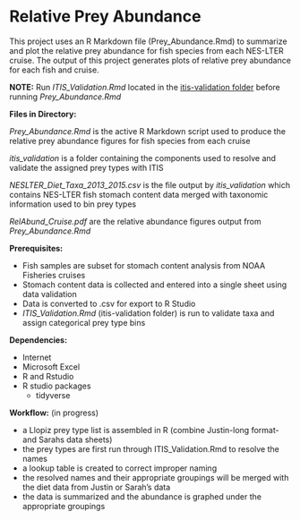 # Relative Prey Abundance

This project uses an R Markdown file (Prey_Abundance.Rmd) to summarize and plot the relative prey abundance for fish species from each NES-LTER cruise. The output of this project generates plots of relative prey abundance for each fish and cruise.  

**NOTE:** Run *ITIS_Validation.Rmd* located in the [itis-validation folder](https://github.com/jaxinewolfe/LlopizLab/tree/master/Abundance/itis_validation) before running *Prey_Abundance.Rmd*

**Files in Directory:**

*Prey_Abundance.Rmd* is the active R Markdown script used to produce the relative prey abundance figures for fish species from each cruise

*itis_validation* is a folder containing the components used to resolve and validate the assigned prey types with ITIS 

*NESLTER_Diet_Taxa_2013_2015.csv* is the file output by *itis_validation* which contains NES-LTER fish stomach content data merged with taxonomic information used to bin prey types

*RelAbund_Cruise.pdf* are the relative abundance figures output from *Prey_Abundance.Rmd*

**Prerequisites:**
- Fish samples are subset for stomach content analysis from NOAA Fisheries cruises
- Stomach content data is collected and entered into a single sheet using data validation
- Data is converted to .csv for export to R Studio
- *ITIS_Validation.Rmd* (itis-validation folder) is run to validate taxa and assign categorical prey type bins

**Dependencies:**
- Internet
- Microsoft Excel
- R and Rstudio
- R studio packages
  - tidyverse

**Workflow:** (in progress)
- a Llopiz prey type list is assembled in R (combine Justin-long format- and Sarahs data sheets)
- the prey types are first run through ITIS_Validation.Rmd to resolve the names
- a lookup table is created to correct improper naming
- the resolved names and their appropriate groupings will be merged with the diet data from Justin or Sarah’s data
- the data is summarized and the abundance is graphed under the appropriate groupings